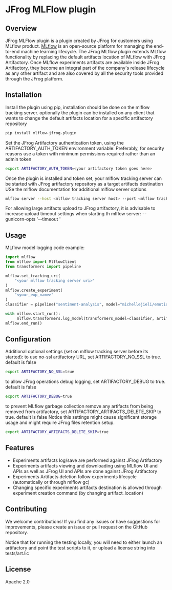# JFrog MLFlow plugin

## Overview
JFrog MLFlow plugin is a plugin created by JFrog for customers using MLflow product.
[MLflow](https://www.mlflow.org/) is an open-source platform for managing the end-to-end machine learning lifecycle. 
The JFrog MLflow plugin extends MLflow functionality by replacing the default artifacts location of MLflow with JFrog Artifactory.
Once MLflow experiments artifacts are available inside JFrog Artifactory, they become an integral part of the company's release lifecycle as any other artifact and are also covered by all the security tools provided through the JFrog platform.    

## Installation
Install the plugin using pip, installation should be done on the mlflow tracking server.
optionally the plugin can be installed on any client that wants to change the default artifacts location for a specific artifactory repository
```bash
pip install mlflow-jfrog-plugin 
```

Set the JFrog Artifactory authentication token, using the ARTIFACTORY_AUTH_TOKEN environment variable:
Preferably, for security reasons use a token with minimum permissions required rather than an admin token
```bash
export ARTIFACTORY_AUTH_TOKEN=<your artifactory token goes here>
```

Once the plugin is installed and token set, your mlflow tracking server can be started with JFrog artifactory repository as a target artifacts destination
USe the mlflow documentation for additional mlflow server options
```bash
mlflow server --host <mlflow tracking server host> --port <mlflow tracking server port> --artifacts-destination artifactory://<JFrog artifactory URL>/artifactory/<repository[/optional base path]>
```
For allowing large artifacts upload to JFrog artifactory, it is advisable to increase upload timeout settings when starting th mlflow server:
--gunicorn-opts '--timeout <timeout in seconds>'


## Usage
MLflow model logging code example: 
```python
import mlflow
from mlflow import MlflowClient
from transformers import pipeline

mlflow.set_tracking_uri(
    "<your mlflow tracking server uri>"
)
mlflow.create_experiment(
    "<your_exp_name>"
)
classifier = pipeline("sentiment-analysis", model="michellejieli/emotion_text_classifier")

with mlflow.start_run():
     mlflow.transformers.log_model(transformers_model=classifier, artifact_path=<model_name>)
mlflow.end_run()
```

## Configuration

Additional optional settings (set on mlflow tracking server before its started):
to use no-ssl artifactory URL, set ARTIFACTORY_NO_SSL to true. default is false
```bash
export ARTIFACTORY_NO_SSL=true
```
to allow JFrog operations debug logging, set ARTIFACTORY_DEBUG to true. default is false
```bash
export ARTIFACTORY_DEBUG=true
```
to prevent MLflow garbage collection remove any artifacts from being removed from artifactory, set ARTIFACTORY_ARTIFACTS_DELETE_SKIP to true. default is false
Notice this settings might cause significant storage usage and might require JFrog files retention setup. 
```bash
export ARTIFACTORY_ARTIFACTS_DELETE_SKIP=true
```

## Features
- Experiments artifacts log/save are performed against JFrog Artifactory
- Experiments artifacts viewing and downloading using MLflow UI and APIs as well as JFrog UI and APIs are done against JFrog Artifactory
- Experiments Artifacts deletion follow experiments lifecycle (automatically or through mlflow gc)
- Changing specific experiments artifacts destination is allowed through experiment creation command (by changing artifact_location)  

## Contributing
We welcome contributions! If you find any issues or have suggestions for improvements, please create an issue or pull request on the GitHub repository.

Notice that for running the testing locally, you will need to either launch an artifactory and point the test scripts to it, or upload a license string into tests/art.lic 

## License
Apache 2.0
